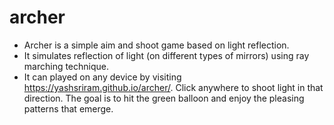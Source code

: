 # archer

- Archer is a simple aim and shoot game based on light reflection.
- It simulates reflection of light (on different types of mirrors) using ray marching technique.
- It can played on any device by visiting <https://yashsriram.github.io/archer/>. Click anywhere to shoot light in that direction. The goal is to hit the green balloon and enjoy the pleasing patterns that emerge.
